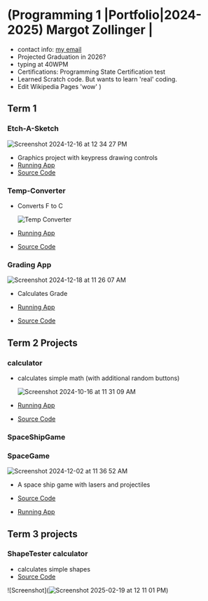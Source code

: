 # (Programming 1 |Portfolio|2024-2025) Margot Zollinger | 
* contact info: [my email](elmargotzollinger@gmail.com) 
* Projected Graduation in 2026?
* typing at 40WPM
* Certifications: Programming State Certification test
* Learned Scratch code. But wants to learn 'real' coding. 
* Edit Wikipedia Pages 'wow'
)
## Term 1

### Etch-A-Sketch

  ![Screenshot 2024-12-16 at 12 34 27 PM](https://github.com/user-attachments/assets/c0a1212d-b8f8-41c0-bfff-7267d8853f8a)

* Graphics project with keypress drawing controls 
* [Running App](https://github.com/Margot42/programmingportfolio2024a3/blob/main/src/Sketch.png?raw=true)
* [Source Code](https://github.com/Margot42/programmingportfolio2024a3/blob/main/src/EtchASketchSEP_18.pde)


### Temp-Converter 
* Converts F to C
  
  ![Temp Converter](https://github.com/user-attachments/assets/bcf95ea0-b738-470a-87f1-79494309091f)

* [Running App](https://github.com/Margot42/programmingportfolio2024a3/blob/main/src/Temp%20Converter.png?raw=true)
* [Source Code](https://github.com/Margot42/programmingportfolio2024a3/blob/main/src/Temp_Converter/Temp_Converter.pde)

### Grading App

![Screenshot 2024-12-18 at 11 26 07 AM](https://github.com/user-attachments/assets/7dfd7930-7457-4a65-b512-797eb311d0d9)


* Calculates Grade
* [Running App](https://github.com/user-attachments/files/18187404/gradingApp_Sept_13__2.zip)

* [Source Code](https://github.com/Margot42/programmingportfolio2024a3/tree/main/src/gradingApp_Sept_13__2)

## Term 2 Projects 


### calculator
* calculates simple math (with additional random buttons)

  ![Screenshot 2024-10-16 at 11 31 09 AM](https://github.com/user-attachments/assets/c58b0234-458e-44bc-9969-57d01a7f5649)


* [Running App](https://github.com/Margot42/programmingportfolio2024a3/blob/main/calc.png?raw=true)

* [Source Code](https://github.com/Margot42/programmingportfolio2024a3/tree/main/Calculator%202)

### SpaceShipGame


### SpaceGame

![Screenshot 2024-12-02 at 11 36 52 AM](https://github.com/user-attachments/assets/c1a03927-4f98-4b06-bfc0-3a991ac466fd)

* A space ship game with lasers and projectiles
* [Source Code](https://github.com/Margot42/programmingportfolio2024a3/tree/main/src/term2/SpaceGameOG)

* [Running App](https://github.com/Margot42/programmingportfolio2024a3/tree/main/src/term2/SpaceGameOG)

## Term 3 projects 

### ShapeTester calculator
* calculates simple shapes
* [Source Code](https://github.com/Margot42/programmingportfolio2024a3/tree/main/src/ShapeTester.java)

  
![Screenshot](![Screenshot 2025-02-19 at 12 11 01 PM](https://github.com/user-attachments/assets/96aa7f51-d19e-4bdc-8fba-a5cc0d781c00))


